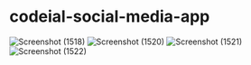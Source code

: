 # codeial-social-media-app
![Screenshot (1518)](https://user-images.githubusercontent.com/79644328/195155320-376403a0-9a72-4140-ba52-58346c2ce553.png)
![Screenshot (1520)](https://user-images.githubusercontent.com/79644328/195155325-d154f8ed-97d8-4aa3-81ce-454215b04fd3.png)
![Screenshot (1521)](https://user-images.githubusercontent.com/79644328/195155327-29e009bc-2c9c-48fd-8ee0-b8f1aceeed02.png)
![Screenshot (1522)](https://user-images.githubusercontent.com/79644328/195155329-4ecdd3f1-9a34-4626-8805-f415caf08b27.png)
